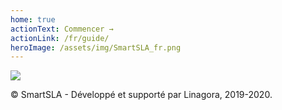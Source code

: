 ```yaml
---
home: true
actionText: Commencer →
actionLink: /fr/guide/
heroImage: /assets/img/SmartSLA_fr.png
---
```

<div class="footer">
<img src="/assets/img/linagora.png" />
<p>© SmartSLA - Développé et supporté par Linagora, 2019-2020.</p>
</div>

